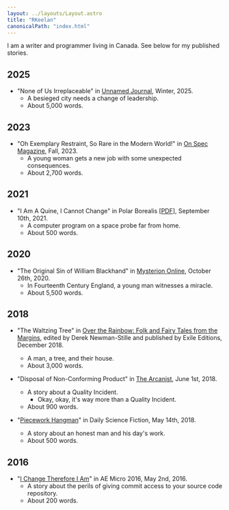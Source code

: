 ```yaml
---
layout: ../layouts/Layout.astro
title: "RKeelan"
canonicalPath: "index.html"
---
```


I am a writer and programmer living in Canada. See below for my published stories.

## 2025

* "None of Us Irreplaceable" in [Unnamed Journal](https://www.patreon.com/posts/unnamed-journal-121892472), Winter, 2025.
	* A besieged city needs a change of leadership.
	* About 5,000 words.

## 2023

* "Oh Exemplary Restraint, So Rare in the Modern World!" in [On Spec Magazine](https://onspec.ca/on-spec-back-issues/), Fall, 2023.
	* A young woman gets a new job with some unexpected consequences.
	* About 2,700 words.

## 2021

* "I Am A Quine, I Cannot Change" in Polar Borealis [[PDF](https://polarborealis.ca/wp-content/uploads/2021/09/POLAR-BOREALIS-19-Aug-Sep-2021-1.pdf)], September 10th, 2021.
	* A computer program on a space probe far from home.
	* About 500 words.

## 2020

* "The Original Sin of William Blackhand" in [Mysterion Online](https://www.mysteriononline.com/2020/10/the-original-sin-of-william-blackhand.html), October 26th, 2020.
	* In Fourteenth Century England, a young man witnesses a miracle.
	* About 5,500 words.

## 2018

* "The Waltzing Tree" in [Over the Rainbow: Folk and Fairy Tales from the Margins](https://www.goodreads.com/en/book/show/40539590-over-the-rainbow), edited by Derek Newman-Stille and published by Exile Editions, December 2018.
	* A man, a tree, and their house.
	* About 3,000 words.

* "Disposal of Non-Conforming Product" in [The Arcanist](https://thearcanist.io/disposal-of-non-conforming-product-479218d48ba7), June 1st, 2018.
	* A story about a Quality Incident.
		* Okay, okay, it's way more than a Quality Incident.
	* About 900 words.

* "[Piecework Hangman](/stories/piecework-hangman.html)" in Daily Science Fiction, May 14th, 2018.
	* A story about an honest man and his day's work.
	* About 500 words.

## 2016

* "[I Change Therefore I Am](/stories/i-change-therefore-i-am.html)" in AE Micro 2016, May 2nd, 2016.
	* A story about the perils of giving commit access to your source code repository.
	* About 200 words. 